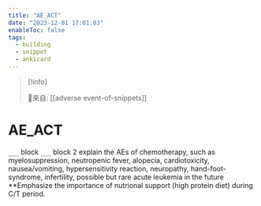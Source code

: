 ```yaml
---
title: "AE_ACT"
date: "2023-12-01 17:01:03"
enableToc: false
tags:
  - building
  - snippet
  - ankicard
---
```


> [!info]
>
> 🌱來自: [[adverse event-of-snippets]]

# AE_ACT

`___` block `___` block 2
explain the AEs of chemotherapy, such as myelosuppression, neutropenic fever, alopecia, cardiotoxicity, nausea/vomiting, hypersensitivity reaction, neuropathy, hand-foot-syndrome, infertility, possible but rare acute leukemia in the future
\*\*Emphasize the importance of nutrional support (high protein diet) during C/T period.
